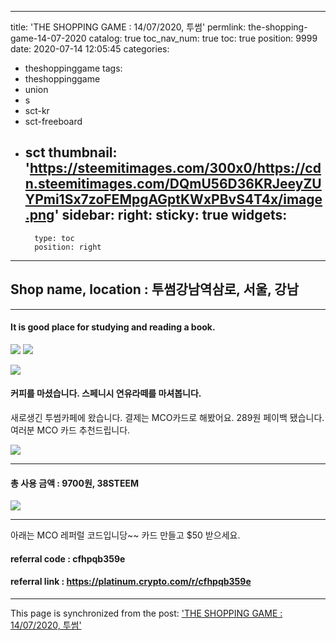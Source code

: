 
---
title: 'THE SHOPPING GAME : 14/07/2020, 투썸'
permlink: the-shopping-game-14-07-2020
catalog: true
toc_nav_num: true
toc: true
position: 9999
date: 2020-07-14 12:05:45
categories:
- theshoppinggame
tags:
- theshoppinggame
- union
- s
- sct-kr
- sct-freeboard
- sct
thumbnail: 'https://steemitimages.com/300x0/https://cdn.steemitimages.com/DQmU56D36KRJeeyZUYPmi1Sx7zoFEMpgAGptKWxPBvS4T4x/image.png'
sidebar:
    right:
        sticky: true
widgets:
    -
        type: toc
        position: right
---


## Shop name, location : 투썸강남역삼로, 서울, 강남



---

#### It is good place for studying and reading a book.




![](https://steemitimages.com/300x0/https://cdn.steemitimages.com/DQmU56D36KRJeeyZUYPmi1Sx7zoFEMpgAGptKWxPBvS4T4x/image.png) ![](https://steemitimages.com/300x0/https://cdn.steemitimages.com/DQmReAPjzG65vyVzJAxsze9obARRQAuJJTifPVEYuegGeBq/image.png)


![](https://steemitimages.com/300x0/https://cdn.steemitimages.com/DQmNp54xuyGRe3tAJZg1brTtehfdc9zbbwaCaUEpirNSjNF/image.png)

#### 커피를 마셨습니다. 스페니시 연유라떼를 마셔봅니다.


새로생긴 투썸카페에 왔습니다. 
결제는 MCO카드로 해봤어요. 
289원 페이백 됐습니다.
여러분 MCO 카드 추천드립니다.


![](https://steemitimages.com/300x0/https://cdn.steemitimages.com/DQmY54excmkGvejZSSxqewTqcvH1mG3yGDiE7tGuznyxZA1/image.png)


---


#### 총 사용 금액 : 9700원, 38STEEM




![](https://cdn.steemitimages.com/DQmQqkJ1BNQe8DeBRgrEJtHqN4YF8AWvyhZv8MRRcwXcZjs/image.png)

---

아래는 MCO 레퍼럴 코드입니당~~
카드 만들고 $50 받으세요.

#### referral code : cfhpqb359e
#### referral link : https://platinum.crypto.com/r/cfhpqb359e

- - -

This page is synchronized from the post: ['THE SHOPPING GAME : 14/07/2020, 투썸'](https://steemit.com/@jacobyu/the-shopping-game-14-07-2020)
